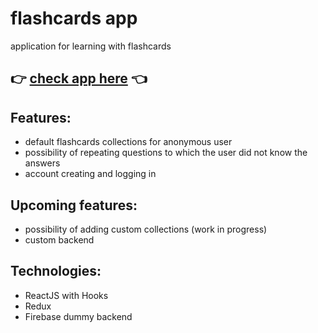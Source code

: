 # flashcards app
application for learning with flashcards
## :point_right: [check app here](https://malgorzatakowalik.github.io/flashcards-app/) :point_left:

## Features:
- default flashcards collections for anonymous user
- possibility of repeating questions to which the user did not know the answers
- account creating and logging in

## Upcoming features:
- possibility of adding custom collections (work in progress)
- custom backend

## Technologies:
- ReactJS with Hooks
- Redux
- Firebase dummy backend
